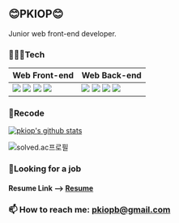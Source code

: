 ## 😊PKIOP😊

Junior web front-end developer.

### 🧑🏻‍💻Tech

| Web Front-end | Web Back-end |
| -------- | -------- |
| <img src="https://img.shields.io/badge/Javascript-white"/> <img src="https://img.shields.io/badge/Typescript-white"/> <img src="https://img.shields.io/badge/React-white"/> <img src="https://img.shields.io/badge/MobX-white"/>   |<img src="https://img.shields.io/badge/Express-white"/>    <img src="https://img.shields.io/badge/Koa-white"/>   <img src="https://img.shields.io/badge/MySQL-white"/> <img src="https://img.shields.io/badge/MongoDB-white"/> |

### 📝Recode

[![pkiop's github stats](https://github-readme-stats.vercel.app/api?username=pkiop)](https://github.com/anuraghazra/github-readme-stats)  

![solved.ac프로필](http://mazassumnida.wtf/api/v2/generate_badge?boj=pkiop)

### 🤔Looking for a job

#### Resume Link --> [Resume](https://github.com/pkiop/pkiop/blob/master/resume.pdf)

### 📫 How to reach me: pkiopb@gmail.com
